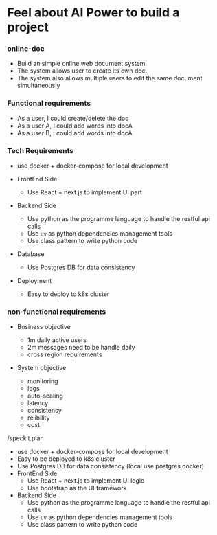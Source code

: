 # Feel about AI Power to build a project

### online-doc
- Build an simple online web document system. 
- The system allows user to create its own doc.
- The system also allows multiple users to edit the same document simultaneously


### Functional requirements
- As a user, I could create/delete the doc
- As a user A, I could add words into docA
- As a user B, I could add words into docA


### Tech Requirements
- use docker + docker-compose for local development

- FrontEnd Side
  - Use React + next.js to implement UI part

- Backend Side
  - Use python as the programme language to handle the restful api calls
  - Use `uv` as python dependencies management tools
  - Use class pattern to write python code

- Database
  - Use Postgres DB for data consistency

- Deployment
  - Easy to deploy to k8s cluster

### non-functional requirements

- Business objective
  - 1m daily active users
  - 2m messages need to be handle daily
  - cross region requirements

- System objective
  - monitoring
  - logs
  - auto-scaling
  - latency
  - consistency
  - relibility
  - cost


/speckit.plan 
- use docker + docker-compose for local development
- Easy to be deployed to k8s cluster
- Use Postgres DB for data consistency (local use postgres docker)
- FrontEnd Side
  - Use React + next.js to implement UI logic
  - Use bootstrap as the UI framework
- Backend Side
  - Use python as the programme language to handle the restful api calls
  - Use `uv` as python dependencies management tools
  - Use class pattern to write python code